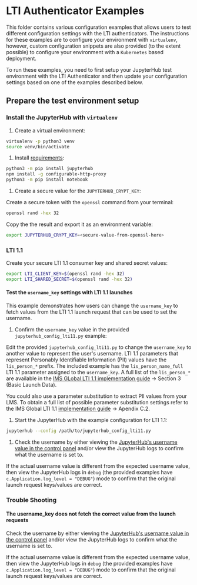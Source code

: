 # LTI Authenticator Examples

This folder contains various configuration examples that allows users to test different configuration settings with the LTI authenticators. The instructions for these examples are to configure your environment with `virtualenv`, however, custom configuration snippets are also provided (to the extent possible) to configure your environment with a `Kubernetes` based deployment.

To run these examples, you need to first setup your JupyterHub test environment with the LTI Authenticator and then update your configuration settings based on one of the examples described below.

## Prepare the test environment setup

### Install the JupyterHub with `virtualenv`

1. Create a virtual environment:

```bash
virtualenv -p python3 venv
source venv/bin/activate
```

1. Install [requirements](https://jupyterhub.readthedocs.io/en/stable/quickstart.html#installation):

```bash
python3 -m pip install jupyterhub
npm install -g configurable-http-proxy
python3 -m pip install notebook
```

1. Create a secure value for the `JUPYTERHUB_CRYPT_KEY`:

Create a secure token with the `openssl` command from your terminal:

```bash
openssl rand -hex 32
```

Copy the the result and export it as an environment variable:

```bash
export JUPYTERHUB_CRYPT_KEY=<secure-value-from-openssl-here>
```

### LTI 1.1

Create your secure LTI 1.1 consumer key and shared secret values:

```bash
export LTI_CLIENT_KEY=$(openssl rand -hex 32)
export LTI_SHARED_SECRET=$(openssl rand -hex 32)
```

#### Test the `username_key` settings with LTI 1.1 launches

This example demonstrates how users can change the `username_key` to fetch values from the LTI 1.1 launch request that can be used to set the username.

1. Confirm the `username_key` value in the provided `jupyterhub_config_lti11.py` example:

Edit the provided `jupyterhub_config_lti11.py` to change the `username_key` to another value to represent the user's username. LTI 1.1 parameters that represent Personably Identifiable Information (PII) values have the `lis_person_*` prefix. The included example has the `lis_person_name_full` LTI 1.1 parameter assigned to the `username_key`. A full list of the `lis_person_*` are available in the [IMS GLobal LTI 1.1 implementation guide](https://www.imsglobal.org/specs/ltiv1p1p1/implementation-guide) -> Section 3 (Basic Launch Data).

You could also use a parameter substitution to extract PII values from your LMS. To obtain a full list of possible parameter substitution settings refer to the IMS Global LTI 1.1 [implementation guide](https://www.imsglobal.org/specs/ltiv1p1p1/implementation-guide) -> Apendix C.2.

1. Start the JupyterHub with the example configuration for LTI 1.1:

```bash
jupyterhub --config /path/to/jupyterhub_config_lti11.py
```

1. Check the username by either viewing the [JupyterHub's username value in the control panel](https://jupyterhub.readthedocs.io/en/stable/reference/urls.html#hub-home) and/or view the JupyterHub logs to confirm what the username is set to.

If the actual username value is different from the expected username value, then view the JupyterHub logs in `debug` (the provided examples have `c.Application.log_level = "DEBUG"`) mode to confirm that the original launch request keys/values are correct.

### Trouble Shooting

#### The username_key does not fetch the correct value from the launch requests

Check the username by either viewing the [JupyterHub's username value in the control panel](https://jupyterhub.readthedocs.io/en/stable/reference/urls.html#hub-home) and/or view the JupyterHub logs to confirm what the username is set to.

If the actual username value is different from the expected username value, then view the JupyterHub logs in `debug` (the provided examples have `c.Application.log_level = "DEBUG"`) mode to confirm that the original launch request keys/values are correct.
